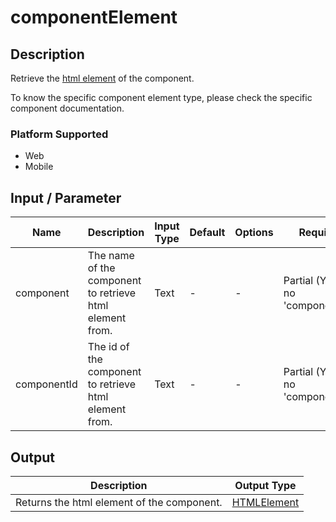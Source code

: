 # componentElement

## Description

Retrieve the [html element](https://developer.mozilla.org/en-US/docs/Web/HTML/Element) of the component.

To know the specific component element type, please check the specific component documentation.

### Platform Supported

- Web
- Mobile

## Input / Parameter

| Name | Description | Input Type | Default | Options | Required |
| ------ | ------ | ------ | ------ | ------ | ------ |
| component | The name of the component to retrieve html element from. | Text | - | - | Partial (Yes if no 'componentId'.) |
| componentId | The id of the component to retrieve html element from. | Text | - | - | Partial (Yes if no 'component'.) |

## Output

| Description | Output Type |
| ------ | ------ |
| Returns the html element of the component. | [HTMLElement](https://developer.mozilla.org/en-US/docs/Web/HTML/Element) |
